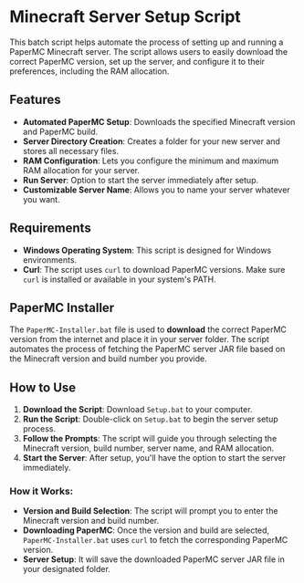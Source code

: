# Minecraft Server Setup Script

This batch script helps automate the process of setting up and running a PaperMC Minecraft server. The script allows users to easily download the correct PaperMC version, set up the server, and configure it to their preferences, including the RAM allocation.

## Features

- **Automated PaperMC Setup**: Downloads the specified Minecraft version and PaperMC build.
- **Server Directory Creation**: Creates a folder for your new server and stores all necessary files.
- **RAM Configuration**: Lets you configure the minimum and maximum RAM allocation for your server.
- **Run Server**: Option to start the server immediately after setup.
- **Customizable Server Name**: Allows you to name your server whatever you want.

## Requirements

- **Windows Operating System**: This script is designed for Windows environments.
- **Curl**: The script uses `curl` to download PaperMC versions. Make sure `curl` is installed or available in your system's PATH.

## PaperMC Installer

The `PaperMC-Installer.bat` file is used to **download** the correct PaperMC version from the internet and place it in your server folder. The script automates the process of fetching the PaperMC server JAR file based on the Minecraft version and build number you provide.

## How to Use

1. **Download the Script**: Download `Setup.bat` to your computer.
2. **Run the Script**: Double-click on `Setup.bat` to begin the server setup process.
3. **Follow the Prompts**: The script will guide you through selecting the Minecraft version, build number, server name, and RAM allocation.
4. **Start the Server**: After setup, you'll have the option to start the server immediately.

### How it Works:

- **Version and Build Selection**: The script will prompt you to enter the Minecraft version and build number.
- **Downloading PaperMC**: Once the version and build are selected, `PaperMC-Installer.bat` uses `curl` to fetch the corresponding PaperMC version.
- **Server Setup**: It will save the downloaded PaperMC server JAR file in your designated folder.
